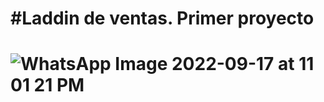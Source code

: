 <h1>#Laddin de ventas. Primer proyecto<h1>

![WhatsApp Image 2022-09-17 at 11 01 21 PM](https://user-images.githubusercontent.com/111409356/192085028-39e2b38d-c198-4d82-9876-4d9731e778b7.jpeg)
